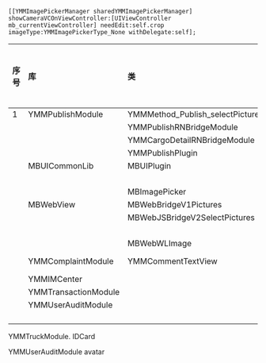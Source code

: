 



```objc
[[YMMImagePickerManager sharedYMMImagePickerManager] showCameraVCOnViewController:[UIViewController mb_currentViewController] needEdit:self.crop imageType:YMMImagePickerType_None withDelegate:self];
```



| 序号 | 库                   | 类                               | 方法                                  | 模块负责人 |
| :--- | :------------------- | :------------------------------- | :------------------------------------ | :--------- |
| 1    | YMMPublishModule     | YMMMethod_Publish_selectPictures | rn_ios_publishImagePicker             |            |
|      |                      | YMMPublishRNBridgeModule         | rn_ios_publishImagePicker             |            |
|      |                      | YMMCargoDetailRNBridgeModule     | rn_ios_publishImagePicker             |            |
|      |                      | YMMPublishPlugin                 | imagePicker:callback:                 |            |
|      | MBUICommonLib        | MBUIPlugin                       | selectPictures:callback:              |            |
|      |                      |                                  | showCameraVCOnViewController:         |            |
|      |                      | MBImagePicker                    | p_pickPhotoIn:                        |            |
|      | MBWebView            | MBWebBridgeV1Pictures            | showCameraVCOnViewController:         |            |
|      |                      | MBWebJSBridgeV2SelectPictures    | call: from: responseCallback:         |            |
|      |                      |                                  | showCameraVCOnViewController:         |            |
|      |                      | MBWebWLImage                     | selectPicFromCamera:                  |            |
|      | YMMComplaintModule   | YMMCommentTextView               | actionSheet: didClickedButtonAtIndex: |            |
|      | YMMIMCenter          |                                  | selectPicFromCamera                   |            |
|      | YMMTransactionModule |                                  |                                       |            |
|      | YMMUserAuditModule   |                                  |                                       |            |
|      |                      |                                  |                                       |            |
|      |                      |                                  |                                       |            |
|      |                      |                                  |                                       |            |
|      |                      |                                  |                                       |            |

YMMTruckModule. IDCard

YMMUserAuditModule avatar